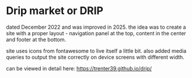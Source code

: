 # Drip market or DRIP

dated December 2022 and was improved in 2025. the idea was to create a site with a proper layout - navigation panel at the top, content in the center and footer at the bottom.

site uses icons from fontawesome to live itself a little bit. also added media queries to output the site correctly on device screens with different width.

can be viewed in detail here: https://trenter39.github.io/drip/
